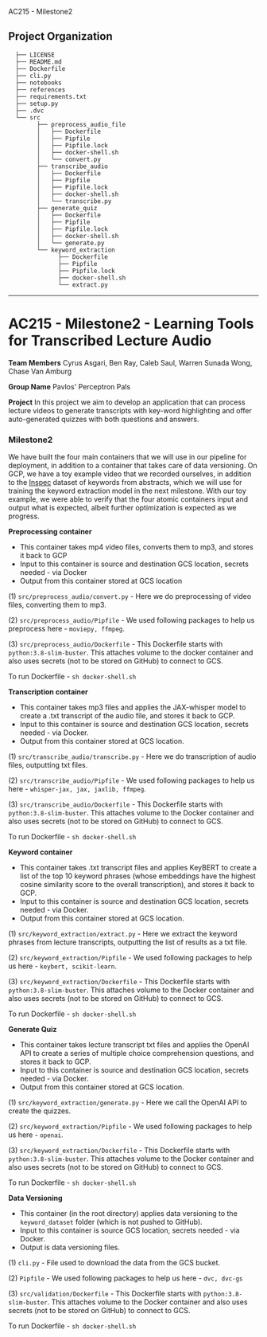 AC215 - Milestone2

Project Organization
------------
      ├── LICENSE
      ├── README.md
      ├── Dockerfile
      ├── cli.py
      ├── notebooks
      ├── references
      ├── requirements.txt
      ├── setup.py
      ├── .dvc      
      └── src
            ├── preprocess_audio_file
            │   ├── Dockerfile
            │   ├── Pipfile
            │   ├── Pipfile.lock
            │   ├── docker-shell.sh
            │   └── convert.py
            ├── transcribe_audio
            │   ├── Dockerfile
            │   ├── Pipfile
            │   ├── Pipfile.lock
            │   ├── docker-shell.sh
            │   └── transcribe.py
            ├── generate_quiz
            │   ├── Dockerfile
            │   ├── Pipfile
            │   ├── Pipfile.lock
            │   ├── docker-shell.sh
            │   └── generate.py
            └── keyword_extraction
                  ├── Dockerfile
                  ├── Pipfile
                  ├── Pipfile.lock
                  ├── docker-shell.sh
                  └── extract.py


--------
# AC215 - Milestone2 - Learning Tools for Transcribed Lecture Audio

**Team Members**
Cyrus Asgari, Ben Ray, Caleb Saul, Warren Sunada Wong, Chase Van Amburg

**Group Name**
Pavlos' Perceptron Pals

**Project**
In this project we aim to develop an application that can process lecture videos to generate transcripts with key-word highlighting and offer auto-generated quizzes with both questions and answers.

### Milestone2 ###

We have built the four main containers that we will use in our pipeline for deployment, in addition to a container that takes care of data versioning. On GCP, we have a toy example video that we recorded ourselves, in addition to the [Inspec](https://huggingface.co/datasets/midas/inspec) dataset of keywords from abstracts, which we will use for training the keyword extraction model in the next milestone. With our toy example, we were able to verify that the four atomic containers input and output what is expected, albeit further optimization is expected as we progress.

**Preprocessing container**
- This container takes mp4 video files, converts them to mp3, and stores it back to GCP
- Input to this container is source and destination GCS location, secrets needed - via Docker
- Output from this container stored at GCS location

(1) `src/preprocess_audio/convert.py`  - Here we do preprocessing of video files, converting them to mp3.

(2) `src/preprocess_audio/Pipfile` - We used following packages to help us preprocess here - `moviepy, ffmpeg`.

(3) `src/preprocess_audio/Dockerfile` - This Dockerfile starts with  `python:3.8-slim-buster`. This <statement> attaches volume to the docker container and also uses secrets (not to be stored on GitHub) to connect to GCS.

To run Dockerfile - `sh docker-shell.sh`

**Transcription container**
- This container takes mp3 files and applies the JAX-whisper model to create a .txt transcript of the audio file, and stores it back to GCP.
- Input to this container is source and destination GCS location, secrets needed - via Docker.
- Output from this container stored at GCS location.

(1) `src/transcribe_audio/transcribe.py`  - Here we do transcription of audio files, outputting txt files.

(2) `src/transcribe_audio/Pipfile` - We used following packages to help us here - `whisper-jax, jax, jaxlib, ffmpeg`.

(3) `src/transcribe_audio/Dockerfile` - This Dockerfile starts with  `python:3.8-slim-buster`. This <statement> attaches volume to the Docker container and also uses secrets (not to be stored on GitHub) to connect to GCS.

To run Dockerfile - `sh docker-shell.sh`

**Keyword container**
- This container takes .txt transcript files and applies KeyBERT to create a list of the top 10 keyword phrases (whose embeddings have the highest cosine similarity score to the overall transcription), and stores it back to GCP.
- Input to this container is source and destination GCS location, secrets needed - via Docker.
- Output from this container stored at GCS location.

(1) `src/keyword_extraction/extract.py`  - Here we extract the keyword phrases from lecture transcripts, outputting the list of results as a txt file.

(2) `src/keyword_extraction/Pipfile` - We used following packages to help us here - `keybert, scikit-learn`.

(3) `src/keyword_extraction/Dockerfile` - This Dockerfile starts with  `python:3.8-slim-buster`. This <statement> attaches volume to the Docker container and also uses secrets (not to be stored on GitHub) to connect to GCS.

To run Dockerfile - `sh docker-shell.sh`

**Generate Quiz**
- This container takes lecture transcript txt files and applies the OpenAI API to create a series of multiple choice comprehension questions, and stores it back to GCP.
- Input to this container is source and destination GCS location, secrets needed - via Docker.
- Output from this container stored at GCS location.

(1) `src/keyword_extraction/generate.py`  - Here we call the OpenAI API to create the quizzes.

(2) `src/keyword_extraction/Pipfile` - We used following packages to help us here - `openai`.

(3) `src/keyword_extraction/Dockerfile` - This Dockerfile starts with  `python:3.8-slim-buster`. This <statement> attaches volume to the Docker container and also uses secrets (not to be stored on GitHub) to connect to GCS.

To run Dockerfile - `sh docker-shell.sh`


**Data Versioning**
- This container (in the root directory) applies data versioning to the `keyword_dataset` folder (which is not pushed to GitHub).
- Input to this container is source GCS location, secrets needed - via Docker.
- Output is data versioning files.
  
(1) `cli.py` - File used to download the data from the GCS bucket.

(2) `Pipfile` - We used following packages to help us here - `dvc, dvc-gs` 

(3) `src/validation/Dockerfile` - This Dockerfile starts with  `python:3.8-slim-buster`. This <statement> attaches volume to the Docker container and also uses secrets (not to be stored on GitHub) to connect to GCS.

To run Dockerfile - `sh docker-shell.sh`